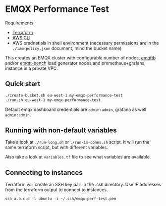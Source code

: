 # EMQX Performance Test

Requirements
- [Terraform](https://developer.hashicorp.com/terraform/downloads)
- [AWS CLI](https://docs.aws.amazon.com/cli/latest/userguide/getting-started-install.html)
- AWS crednetials in shell environment (necessary permissions are in the `./iam-policy.json` document, mind the bucket name)

This creates an EMQX cluster with configurable number of nodes, [emqttb](https://github.com/emqx/emqttb) and/or [emqtt-bench](https://github.com/emqx/emqtt-bench) load generator nodes and prometheus+grafana instance in a private VPC.

## Quick start

```bash
./create-bucket.sh eu-west-1 my-emqx-performance-test
./run.sh eu-west-1 my-emqx-performance-test
```

Default emqx dashboard credentials are `admin:admin`, grafana as well `admin:admin`.

## Running with non-default variables

Take a look at `./run-long.sh` or `./run-1m-conns.sh` script. It will run the same terraform script, but with different variables.

Also take a look at `variables.tf` file to see what variables are available.

## Connecting to instances

Terraform will create an SSH key pair in the .ssh directory. Use IP addresses from the terraform output to connect to instances.

```
ssh a.b.c.d -l ubuntu -i ~/.ssh/emqx-perf-test.pem
```
